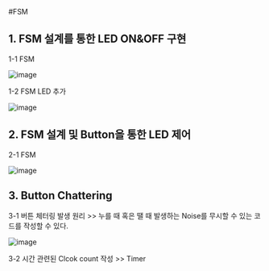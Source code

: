 #FSM

## 1. FSM 설계를 통한 LED ON&OFF 구현

1-1 FSM

![image](https://user-images.githubusercontent.com/109562373/195483295-37de56a2-67c8-4dce-9b48-b58505d8660c.png)

1-2 FSM LED 추가

![image](https://user-images.githubusercontent.com/109562373/195502808-42cbb759-6647-448e-a4e0-7a4b3595dfb5.png)

## 2. FSM 설계 및 Button을 통한 LED 제어 

2-1 FSM

![image](https://user-images.githubusercontent.com/109562373/195511063-341d4ef4-eb90-45a8-a4df-b393c10d5d31.png)

## 3. Button Chattering 

3-1 버튼 체터링 발생 원리 >> 누를 때 혹은 땔 때 발생하는 Noise를 무시할 수 있는 코드를 작성할 수 있다. 

![image](https://user-images.githubusercontent.com/109562373/195515539-c0a1da16-5431-4582-81df-f25643136a2b.png)

3-2 시간 관련된 Clcok count 작성 >> Timer 

